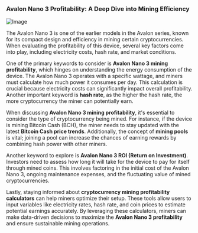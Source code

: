 ### Avalon Nano 3 Profitability: A Deep Dive into Mining Efficiency

![Image](https://github.com/user-attachments/assets/31692037-0104-4703-abd1-696b6a7dd41b)

The Avalon Nano 3 is one of the earlier models in the Avalon series, known for its compact design and efficiency in mining certain cryptocurrencies. When evaluating the profitability of this device, several key factors come into play, including electricity costs, hash rate, and market conditions.

One of the primary keywords to consider is **Avalon Nano 3 mining profitability**, which hinges on understanding the energy consumption of the device. The Avalon Nano 3 operates with a specific wattage, and miners must calculate how much power it consumes per day. This calculation is crucial because electricity costs can significantly impact overall profitability. Another important keyword is **hash rate**, as the higher the hash rate, the more cryptocurrency the miner can potentially earn.

When discussing **Avalon Nano 3 mining profitability**, it's essential to consider the type of cryptocurrency being mined. For instance, if the device is mining Bitcoin Cash (BCH), the miner needs to stay updated with the latest **Bitcoin Cash price trends**. Additionally, the concept of **mining pools** is vital; joining a pool can increase the chances of earning rewards by combining hash power with other miners.

Another keyword to explore is **Avalon Nano 3 ROI (Return on Investment)**. Investors need to assess how long it will take for the device to pay for itself through mined coins. This involves factoring in the initial cost of the Avalon Nano 3, ongoing maintenance expenses, and the fluctuating value of mined cryptocurrencies.

Lastly, staying informed about **cryptocurrency mining profitability calculators** can help miners optimize their setup. These tools allow users to input variables like electricity rates, hash rate, and coin prices to estimate potential earnings accurately. By leveraging these calculators, miners can make data-driven decisions to maximize the **Avalon Nano 3 profitability** and ensure sustainable mining operations.